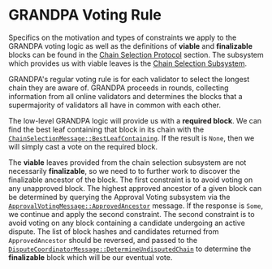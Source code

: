 # GRANDPA Voting Rule

Specifics on the motivation and types of constraints we apply to the GRANDPA voting logic as well as the definitions of **viable** and **finalizable** blocks can be found in the [Chain Selection Protocol](../protocol-chain-selection.md) section.
The subsystem which provides us with viable leaves is the [Chain Selection Subsystem](utility/chain-selection.md). 

GRANDPA's regular voting rule is for each validator to select the longest chain they are aware of. GRANDPA proceeds in rounds, collecting information from all online validators and determines the blocks that a supermajority of validators all have in common with each other.

The low-level GRANDPA logic will provide us with a **required block**. We can find the best leaf containing that block in its chain with the [`ChainSelectionMessage::BestLeafContaining`](../types/overseer-protocol.md#chain-selection-message). If the result is `None`, then we will simply cast a vote on the required block.

The **viable** leaves provided from the chain selection subsystem are not necessarily **finalizable**, so we need to to further work to discover the finalizable ancestor of the block. The first constraint is to avoid voting on any unapproved block. The highest approved ancestor of a given block can be determined by querying the Approval Voting subsystem via the [`ApprovalVotingMessage::ApprovedAncestor`](../types/overseer-protocol.md#approval-voting) message. If the response is `Some`, we continue and apply the second constraint. The second constraint is to avoid voting on any block containing a candidate undergoing an active dispute. The list of block hashes and candidates returned from `ApprovedAncestor` should be reversed, and passed to the [`DisputeCoordinatorMessage::DetermineUndisputedChain`](../types/overseer-protocol.md#dispute-coordinator-message) to determine the **finalizable** block which will be our eventual vote.
